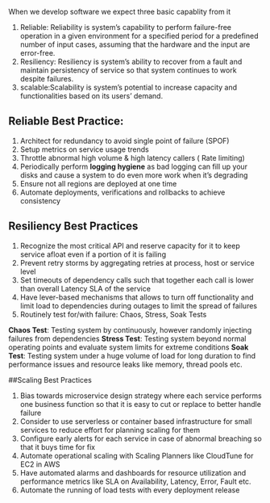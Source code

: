 
When we develop software we expect three basic capablity from it

1. Reliable: Reliability is system’s capability to perform failure-free operation in a given environment for a specified period for a predefined number of input cases, assuming that the hardware and the input are error-free.
2. Resiliency: Resiliency is system’s ability to recover from a fault and maintain persistency of service so that system continues to work despite failures.
3. scalable:Scalability is system’s potential to increase capacity and functionalities based on its users’ demand.


## Reliable Best Practice:
1. Architect for redundancy to avoid single point of failure (SPOF)
2. Setup metrics on service usage trends
3. Throttle abnormal high volume & high latency callers ( Rate limiting)
4. Periodically perform **logging hygiene** as bad logging can fill up your disks and cause a system to do even more work when it’s degrading
5. Ensure not all regions are deployed at one time
6. Automate deployments, verifications and rollbacks to achieve consistency



## Resiliency Best Practices
1. Recognize the most critical API and reserve capacity for it to keep service afloat even if a portion of it is failing
2. Prevent retry storms by aggregating retries at process, host or service level
3. Set timeouts of dependency calls such that together each call is lower than overall Latency SLA of the service
4. Have lever-based mechanisms that allows to turn off functionality and limit load to dependencies during outages to limit the spread of failures
5. Routinely test for/with failure: Chaos, Stress, Soak Tests

**Chaos Test**: Testing system by continuously, however randomly injecting failures from dependencies
**Stress Test**: Testing system beyond normal operating points and evaluate system limits for extreme conditions
**Soak Test**: Testing system under a huge volume of load for long duration to find performance issues and resource leaks like memory, thread pools etc.

##Scaling Best Practices
1. Bias towards microservice design strategy where each service performs one business function so that it is easy to cut or replace to better handle failure
2. Consider to use serverless or container based infrastructure for small services to reduce effort for planning scaling for them
3. Configure early alerts for each service in case of abnormal breaching so that it buys time for fix
 4.  Automate operational scaling with Scaling Planners like CloudTune for EC2 in AWS
 5.   Have automated alarms and dashboards for resource utilization and performance metrics like SLA on Availability, Latency, Error, Fault etc.
 6.   Automate the running of load tests with every deployment release